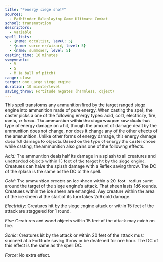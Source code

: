 ```yaml
---
title: "*energy siege shot*"
sources:
  - Pathfinder Roleplaying Game Ultimate Combat
school: transmutation
descriptors:
  - variable
spell_lists:
  - {name: occultist, level: 5}
  - {name: sorcerer/wizard, level: 5}
  - {name: summoner, level: 5}
casting_time: 10 minutes
components:
  - V
  - S
  - M (a ball of pitch)
range: close
target: one Large siege engine
duration: 10 minute/level
saving_throw: Fortitude negates (harmless, object)
---
```


This spell transforms any ammunition fired by the target ranged siege engine into ammunition made of pure energy. When casting the spell, the caster picks a one of the following energy types: acid, cold, electricity, fire, sonic, or force. The ammunition within the siege weapon now deals that type of energy damage on a hit, though the amount of damage dealt by the ammunition does not change, nor does it change any of the other effects of the ammunition. Unlike other forms of energy damage, this energy damage does full damage to objects. Based on the type of energy the caster chose while casting, the ammunition also gains one of the following effects.

*Acid:* The ammunition deals half its damage in a splash to all creatures and unattended objects within 15 feet of the target hit by the siege engine. Creatures can halve the splash damage with a Reflex saving throw. The DC of the splash is the same as the DC of the spell.

*Cold:* The ammunition creates an ice sheen within a 20-foot- radius burst around the target of the siege engine's attack. That sheen lasts 1d6 rounds. Creatures within the ice sheen are entangled. Any creature within the area of the ice sheen at the start of its turn takes 2d6 cold damage.

*Electricity:* Creatures hit by the siege engine attack or within 15 feet of the attack are staggered for 1 round.

*Fire:* Creatures and wood objects within 15 feet of the attack may catch on fire.

*Sonic:* Creatures hit by the attack or within 20 feet of the attack must succeed at a Fortitude saving throw or be deafened for one hour. The DC of this effect is the same as the spell DC.

*Force:* No extra effect.

